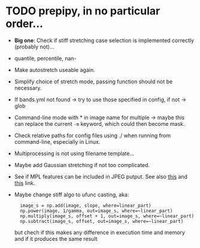 # TODO prepipy, in no particular order...

* **Big one**: Check if stiff stretching case selection is implemented correctly (probably not)...
* quantile, percentile, nan-
* Make autostretch useable again.
* Simplify choice of stretch mode, passing function should not be necessary.
* If bands.yml not found &rarr; try to use those specified in config, if not &rarr; glob
* Command-line mode with \* in image name for multiple &rarr; maybe this can replace the current `-m` keyword, which could then become mask.
* Check relative paths for config files using ./ when running from command-line, especially in Linux.
* Multiprocessing is not using filename template...
* Maybe add Gaussian stretching if not too complicated.
* See if MPL features can be included in JPEG putput. See also [this](https://stackoverflow.com/questions/57316491/how-to-convert-matplotlib-figure-to-pil-image-object-without-saving-image) and [this](https://stackoverflow.com/questions/3938676/python-save-matplotlib-figure-on-an-pil-image-object) link.
* Maybe change stiff algo to ufunc casting, aka:

        image_s = np.add(image, slope, where=linear_part)
        np.power(image, 1/gamma, out=image_s, where=~linear_part)
        np.multiply(image_s, offset + 1, out=image_s, where=~linear_part)
        np.subtract(image_s, offset, out=image_s, where=~linear_part)

    but chech if this makes any difference in execution time and memory and if it produces the same result
